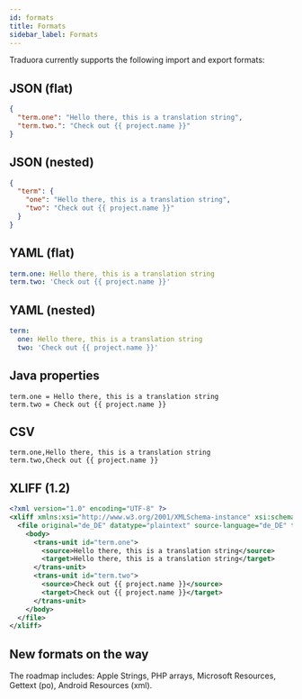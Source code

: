 ```yaml
---
id: formats
title: Formats
sidebar_label: Formats
---
```


Traduora currently supports the following import and export formats:

## JSON (flat)
```json
{
  "term.one": "Hello there, this is a translation string",
  "term.two.": "Check out {{ project.name }}"
}
```

## JSON (nested)
```json
{
  "term": {
    "one": "Hello there, this is a translation string",
    "two": "Check out {{ project.name }}"
  }
}
```

## YAML (flat)
```yaml
term.one: Hello there, this is a translation string
term.two: 'Check out {{ project.name }}'
```

## YAML (nested)
```yaml
term:
  one: Hello there, this is a translation string
  two: 'Check out {{ project.name }}'
```

## Java properties
```properties
term.one = Hello there, this is a translation string
term.two = Check out {{ project.name }}
```

## CSV
```text
term.one,Hello there, this is a translation string
term.two,Check out {{ project.name }}
```

## XLIFF (1.2)
```xml
<?xml version="1.0" encoding="UTF-8" ?>
<xliff xmlns:xsi="http://www.w3.org/2001/XMLSchema-instance" xsi:schemaLocation="urn:oasis:names:tc:xliff:document:1.2 http://docs.oasis-open.org/xliff/v1.2/os/xliff-core-1.2-strict.xsd" xmlns="urn:oasis:names:tc:xliff:document:1.2" version="1.2">
  <file original="de_DE" datatype="plaintext" source-language="de_DE" target-language="de_DE">
    <body>
      <trans-unit id="term.one">
        <source>Hello there, this is a translation string</source>
        <target>Hello there, this is a translation string</target>
      </trans-unit>
      <trans-unit id="term.two">
        <source>Check out {{ project.name }}</source>
        <target>Check out {{ project.name }}</target>
      </trans-unit>
    </body>
  </file>
</xliff>
```

## New formats on the way
The roadmap includes: Apple Strings, PHP arrays, Microsoft Resources, Gettext (po), Android Resources (xml).

